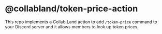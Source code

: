 # @collabland/token-price-action

This repo implements a Collab.Land action to add `/token-price` command to your
Discord server and it allows members to look up token prices.

